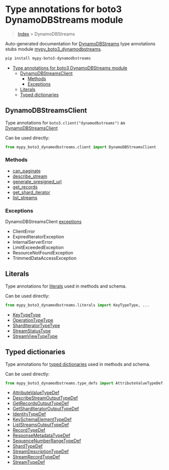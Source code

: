 # Type annotations for boto3 DynamoDBStreams module

> [Index](..) > DynamoDBStreams

Auto-generated documentation for
[DynamoDBStreams](https://boto3.amazonaws.com/v1/documentation/api/1.17.75/reference/services/dynamodbstreams.html#DynamoDBStreams)
type annotations stubs module
[mypy_boto3_dynamodbstreams](https://pypi.org/project/mypy-boto3-dynamodbstreams/).

```bash
pip install mypy-boto3-dynamodbstreams
```

- [Type annotations for boto3 DynamoDBStreams module](#type-annotations-for-boto3-dynamodbstreams-module)
  - [DynamoDBStreamsClient](#dynamodbstreamsclient)
    - [Methods](#methods)
    - [Exceptions](#exceptions)
  - [Literals](#literals)
  - [Typed dictionaries](#typed-dictionaries)

## DynamoDBStreamsClient

Type annotations for `boto3.client("dynamodbstreams")` as
[DynamoDBStreamsClient](./client.md)

Can be used directly:

```python
from mypy_boto3_dynamodbstreams.client import DynamoDBStreamsClient
```

### Methods

- [can_paginate](./client.md#can_paginate)
- [describe_stream](./client.md#describe_stream)
- [generate_presigned_url](./client.md#generate_presigned_url)
- [get_records](./client.md#get_records)
- [get_shard_iterator](./client.md#get_shard_iterator)
- [list_streams](./client.md#list_streams)

### Exceptions

DynamoDBStreamsClient [exceptions](./client.md#exceptions)

- ClientError
- ExpiredIteratorException
- InternalServerError
- LimitExceededException
- ResourceNotFoundException
- TrimmedDataAccessException

## Literals

Type annotations for [literals](./literals.md) used in methods and schema.

Can be used directly:

```python
from mypy_boto3_dynamodbstreams.literals import KeyTypeType, ...
```

- [KeyTypeType](./literals.md#keytypetype)
- [OperationTypeType](./literals.md#operationtypetype)
- [ShardIteratorTypeType](./literals.md#sharditeratortypetype)
- [StreamStatusType](./literals.md#streamstatustype)
- [StreamViewTypeType](./literals.md#streamviewtypetype)

## Typed dictionaries

Type annotations for [typed dictionaries](./type_defs.md) used in methods and
schema.

Can be used directly:

```python
from mypy_boto3_dynamodbstreams.type_defs import AttributeValueTypeDef, ...
```

- [AttributeValueTypeDef](./type_defs.md#attributevaluetypedef)
- [DescribeStreamOutputTypeDef](./type_defs.md#describestreamoutputtypedef)
- [GetRecordsOutputTypeDef](./type_defs.md#getrecordsoutputtypedef)
- [GetShardIteratorOutputTypeDef](./type_defs.md#getsharditeratoroutputtypedef)
- [IdentityTypeDef](./type_defs.md#identitytypedef)
- [KeySchemaElementTypeDef](./type_defs.md#keyschemaelementtypedef)
- [ListStreamsOutputTypeDef](./type_defs.md#liststreamsoutputtypedef)
- [RecordTypeDef](./type_defs.md#recordtypedef)
- [ResponseMetadataTypeDef](./type_defs.md#responsemetadatatypedef)
- [SequenceNumberRangeTypeDef](./type_defs.md#sequencenumberrangetypedef)
- [ShardTypeDef](./type_defs.md#shardtypedef)
- [StreamDescriptionTypeDef](./type_defs.md#streamdescriptiontypedef)
- [StreamRecordTypeDef](./type_defs.md#streamrecordtypedef)
- [StreamTypeDef](./type_defs.md#streamtypedef)

